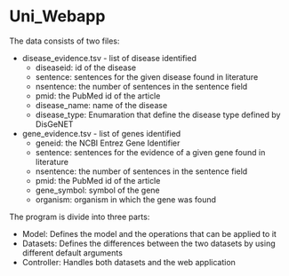 # Uni_Webapp
 
The data consists of two files:
* disease_evidence.tsv - list of disease identified 
    * diseaseid: id of the disease
    * sentence: sentences for the given disease found in literature 
    * nsentence: the number of sentences in the sentence field
    * pmid: the PubMed id of the article
    * disease_name: name of the disease
    * disease_type: Enumaration that define the disease type defined by DisGeNET
* gene_evidence.tsv - list of genes identified
    * geneid: the NCBI Entrez Gene Identifier
    * sentence: sentences for the evidence of a given gene found in literature 
    * nsentence: the number of sentences in the sentence field
    * pmid: the PubMed id of the article
    * gene_symbol: symbol of the gene
    * organism: organism in which the gene was found

The program is divide into three parts:
* Model: Defines the model and the operations that can be applied to it
* Datasets: Defines the differences between the two datasets by using different default arguments
* Controller: Handles both datasets and the web application
